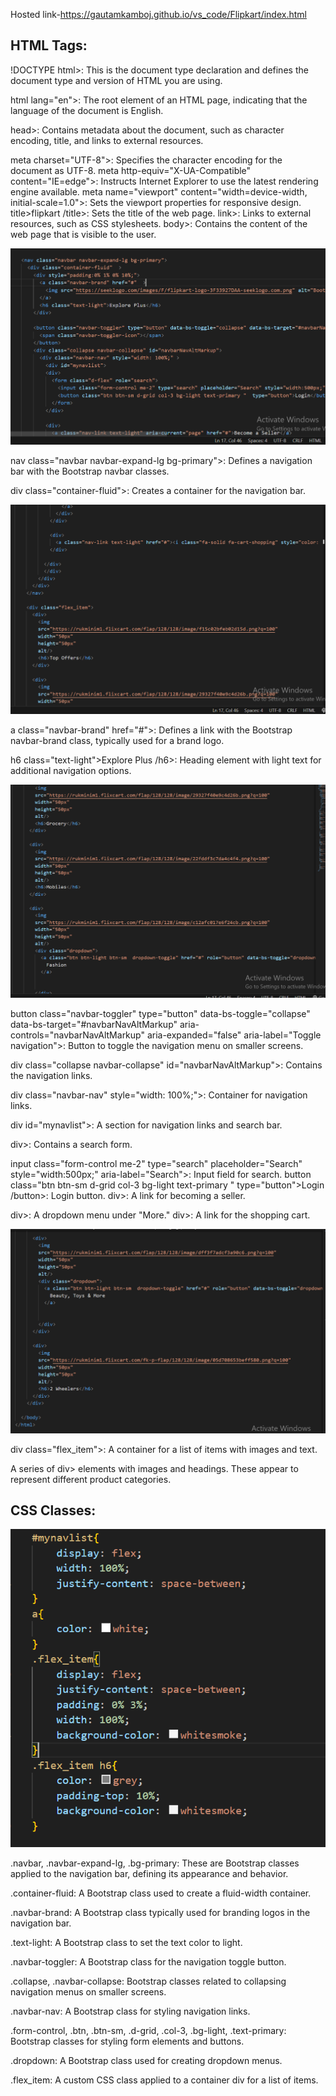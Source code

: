 Hosted link-https://gautamkamboj.github.io/vs_code/Flipkart/index.html


## HTML Tags:


!DOCTYPE html>: This is the document type declaration and defines the document type and version of HTML you are using.

html lang="en">: The root element of an HTML page, indicating that the language of the document is English.

head>: Contains metadata about the document, such as character encoding, title, and links to external resources.

meta charset="UTF-8">: Specifies the character encoding for the document as UTF-8.
meta http-equiv="X-UA-Compatible" content="IE=edge">: Instructs Internet Explorer to use the latest rendering engine available.
meta name="viewport" content="width=device-width, initial-scale=1.0">: Sets the viewport properties for responsive design.
title>flipkart /title>: Sets the title of the web page.
link>: Links to external resources, such as CSS stylesheets.
body>: Contains the content of the web page that is visible to the user.

![Alt text](image.png)

nav class="navbar navbar-expand-lg bg-primary">: Defines a navigation bar with the Bootstrap navbar classes.

div class="container-fluid">: Creates a container for the navigation bar.

![Alt text](image-1.png)

a class="navbar-brand" href="#">: Defines a link with the Bootstrap navbar-brand class, typically used for a brand logo.

h6 class="text-light">Explore Plus /h6>: Heading element with light text for additional navigation options.

![Alt text](image-2.png)

button class="navbar-toggler" type="button" data-bs-toggle="collapse" data-bs-target="#navbarNavAltMarkup" aria-controls="navbarNavAltMarkup" aria-expanded="false" aria-label="Toggle navigation">: Button to toggle the navigation menu on smaller screens.

div class="collapse navbar-collapse" id="navbarNavAltMarkup">: Contains the navigation links.

div class="navbar-nav" style="width: 100%;">: Container for navigation links.

div id="mynavlist">: A section for navigation links and search bar.

div>: Contains a search form.

input class="form-control me-2" type="search" placeholder="Search" style="width:500px;" aria-label="Search">: Input field for search.
button class="btn btn-sm d-grid col-3 bg-light text-primary " type="button">Login /button>: Login button.
div>: A link for becoming a seller.

div>: A dropdown menu under "More."
div>: A link for the shopping cart.

![Alt text](image-3.png)

div class="flex_item">: A container for a list of items with images and text.

A series of div> elements with images and headings. These appear to represent different product categories.


## CSS Classes:

![Alt text](image-4.png)

.navbar, .navbar-expand-lg, .bg-primary: These are Bootstrap classes applied to the navigation bar, defining its appearance and behavior.

.container-fluid: A Bootstrap class used to create a fluid-width container.

.navbar-brand: A Bootstrap class typically used for branding logos in the navigation bar.

.text-light: A Bootstrap class to set the text color to light.

.navbar-toggler: A Bootstrap class for the navigation toggle button.

.collapse, .navbar-collapse: Bootstrap classes related to collapsing navigation menus on smaller screens.

.navbar-nav: A Bootstrap class for styling navigation links.

.form-control, .btn, .btn-sm, .d-grid, .col-3, .bg-light, .text-primary: Bootstrap classes for styling form elements and buttons.

.dropdown: A Bootstrap class used for creating dropdown menus.

.flex_item: A custom CSS class applied to a container div for a list of items.